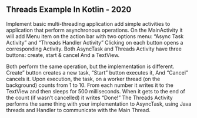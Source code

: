﻿Threads Example In Kotlin - 2020
--------------------------------

Implement basic multi-threading application 
add simple activities to application that perform asynchronous operations.
On the MainActivity it will add Menu item on the action bar with two options menu:
“Async Task Activity” and “Threads Handler Activity”
Clicking on each button opens a corresponding Activity.
Both AsyncTask and Threads Activity have three buttons: 
create, start & cancel And a TextView.

Both perform the same operation, but the implementation is different.
Create” button creates a new task,
“Start” button executes it,
And “Cancel” cancels it.
Upon execution, the task, on a worker thread (on the background) counts from 1 to 10.
From each number it writes it to the TextView and then sleeps for 500 milliseconds. 
When it gets to the end of the count (if wasn’t cancelled) it writes “Done!”
The Threads Activity performs the same thing with your implementation to AsyncTask,
using Java threads and Handler to communicate with the Main Thread.



